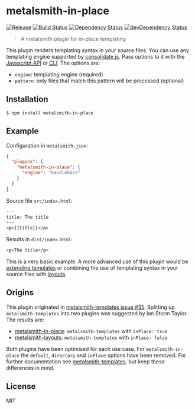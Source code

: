 # metalsmith-in-place

[![Release](http://img.shields.io/github/release/superwolff/metalsmith-in-place.svg)](https://github.com/superwolff/metalsmith-in-place/releases) [![Build Status](https://travis-ci.org/superwolff/metalsmith-in-place.svg)](https://travis-ci.org/superwolff/metalsmith-in-place) [![Dependency Status](https://david-dm.org/superwolff/metalsmith-in-place.svg)](https://david-dm.org/superwolff/metalsmith-in-place) [![devDependency Status](https://david-dm.org/superwolff/metalsmith-in-place/dev-status.svg)](https://david-dm.org/superwolff/metalsmith-in-place#info=devDependencies)

> A metalsmith plugin for in-place templating

This plugin renders templating syntax in your source files. You can use any templating engine supported by [consolidate.js](https://github.com/tj/consolidate.js). Pass options to it with the [Javascript API](https://github.com/segmentio/metalsmith#api) or [CLI](https://github.com/segmentio/metalsmith#cli). The options are:

* `engine`: templating engine (required)
* `pattern`: only files that match this pattern will be processed (optional)

## Installation

```
$ npm install metalsmith-in-place
```

## Example

Configuration in `metalsmith.json`:

```json
{
  "plugins": {
    "metalsmith-in-place": {
      "engine": "handlebars"
    }
  }
}
```

Source file `src/index.html`:

```html
---
title: The title
---
<p>{{title}}</p>
```

Results in `dist/index.html`:

```html
<p>The title</p>
```

This is a very basic example. A more advanced use of this plugin would be [extending templates](http://paularmstrong.github.io/swig/docs/#inheritance) or combining the use of templating syntax in your source files with [layouts](https://github.com/superwolff/metalsmith-layouts).

## Origins

This plugin originated in [metalsmith-templates issue #35](https://github.com/segmentio/metalsmith-templates/issues/35). Splitting up `metalsmith-templates` into two plugins was suggested by Ian Storm Taylor. The results are:

* [metalsmith-in-place](https://github.com/superwolff/metalsmith-in-place): `metalsmith-templates` with `inPlace: true`
* [metalsmith-layouts](https://github.com/superwolff/metalsmith-layouts): `metalsmith-templates` with `inPlace: false`

Both plugins have been optimised for each use case. For `metalsmith-in-place` the `default`, `directory` and `inPlace` options have been removed. For further documentation see [metalsmith-templates](https://github.com/segmentio/metalsmith-templates), but keep these differences in mind.

## License

MIT
